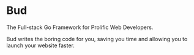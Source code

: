 # Bud

The Full-stack Go Framework for Prolific Web Developers.

Bud writes the boring code for you, saving you time and allowing you to launch your website faster.
